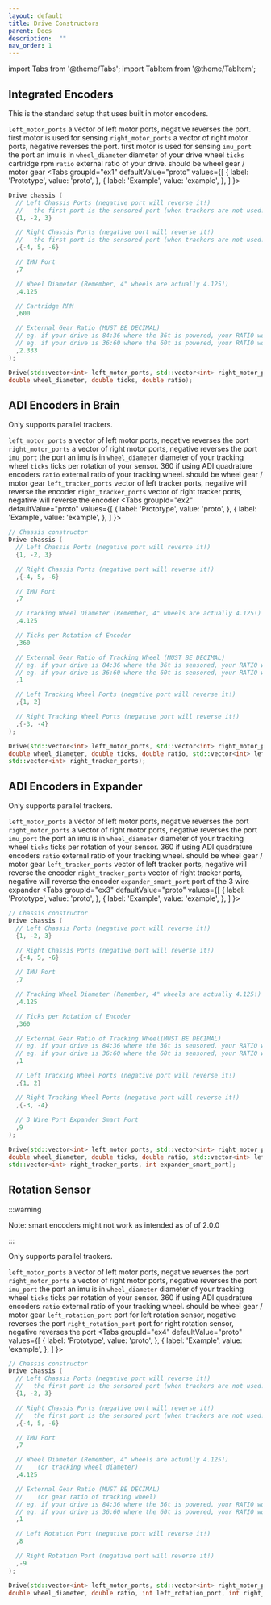 ```yaml
---
layout: default
title: Drive Constructors
parent: Docs
description:  ""
nav_order: 1
---
```


import Tabs from '@theme/Tabs';
import TabItem from '@theme/TabItem';


## Integrated Encoders
This is the standard setup that uses built in motor encoders. 

`left_motor_ports` a vector of left motor ports, negative reverses the port.  first motor is used for sensing
`right_motor_ports` a vector of right motor ports, negative reverses the port.  first motor is used for sensing
`imu_port` the port an imu is in
`wheel_diameter` diameter of your drive wheel
`ticks` cartridge rpm
`ratio` external ratio of your drive.  should be wheel gear / motor gear
<Tabs
  groupId="ex1"
  defaultValue="proto"
  values={[
    { label: 'Prototype',  value: 'proto', },
    { label: 'Example',  value: 'example', },
  ]
}>

<TabItem value="example">

```cpp
Drive chassis (
  // Left Chassis Ports (negative port will reverse it!)
  //   the first port is the sensored port (when trackers are not used!)
  {1, -2, 3}

  // Right Chassis Ports (negative port will reverse it!)
  //   the first port is the sensored port (when trackers are not used!)
  ,{-4, 5, -6}

  // IMU Port
  ,7

  // Wheel Diameter (Remember, 4" wheels are actually 4.125!)
  ,4.125

  // Cartridge RPM
  ,600

  // External Gear Ratio (MUST BE DECIMAL)
  // eg. if your drive is 84:36 where the 36t is powered, your RATIO would be 2.333.
  // eg. if your drive is 36:60 where the 60t is powered, your RATIO would be 0.6.
  ,2.333
);
```

</TabItem>


<TabItem value="proto">

```cpp
Drive(std::vector<int> left_motor_ports, std::vector<int> right_motor_ports, int imu_port, 
double wheel_diameter, double ticks, double ratio);
```

</TabItem>
</Tabs>






 


## ADI Encoders in Brain
Only supports parallel trackers.

`left_motor_ports` a vector of left motor ports, negative reverses the port
`right_motor_ports` a vector of right motor ports, negative reverses the port
`imu_port` the port an imu is in
`wheel_diameter` diameter of your tracking wheel
`ticks` ticks per rotation of your sensor.  360 if using ADI quadrature encoders
`ratio` external ratio of your tracking wheel.  should be wheel gear / motor gear
`left_tracker_ports` vector of left tracker ports, negative will reverse the encoder
`right_tracker_ports` vector of right tracker ports, negative will reverse the encoder
<Tabs
  groupId="ex2"
  defaultValue="proto"
  values={[
    { label: 'Prototype',  value: 'proto', },
    { label: 'Example',  value: 'example', },
  ]
}>

<TabItem value="example">

```cpp
// Chassis constructor
Drive chassis (
  // Left Chassis Ports (negative port will reverse it!)
  {1, -2, 3}

  // Right Chassis Ports (negative port will reverse it!)
  ,{-4, 5, -6}

  // IMU Port
  ,7

  // Tracking Wheel Diameter (Remember, 4" wheels are actually 4.125!)
  ,4.125

  // Ticks per Rotation of Encoder
  ,360

  // External Gear Ratio of Tracking Wheel (MUST BE DECIMAL)
  // eg. if your drive is 84:36 where the 36t is sensored, your RATIO would be 2.333.
  // eg. if your drive is 36:60 where the 60t is sensored, your RATIO would be 0.6.
  ,1

  // Left Tracking Wheel Ports (negative port will reverse it!)
  ,{1, 2}

  // Right Tracking Wheel Ports (negative port will reverse it!)
  ,{-3, -4}
);
```

</TabItem>


<TabItem value="proto">

```cpp
Drive(std::vector<int> left_motor_ports, std::vector<int> right_motor_ports, int imu_port, 
double wheel_diameter, double ticks, double ratio, std::vector<int> left_tracker_ports,
std::vector<int> right_tracker_ports);
```

</TabItem>
</Tabs>






 


## ADI Encoders in Expander
Only supports parallel trackers.  

`left_motor_ports` a vector of left motor ports, negative reverses the port
`right_motor_ports` a vector of right motor ports, negative reverses the port
`imu_port` the port an imu is in
`wheel_diameter` diameter of your tracking wheel
`ticks` ticks per rotation of your sensor.  360 if using ADI quadrature encoders
`ratio` external ratio of your tracking wheel.  should be wheel gear / motor gear
`left_tracker_ports` vector of left tracker ports, negative will reverse the encoder
`right_tracker_ports` vector of right tracker ports, negative will reverse the encoder
`expander_smart_port` port of the 3 wire expander
<Tabs
  groupId="ex3"
  defaultValue="proto"
  values={[
    { label: 'Prototype',  value: 'proto', },
    { label: 'Example',  value: 'example', },
  ]
}>

<TabItem value="example">

```cpp
// Chassis constructor
Drive chassis (
  // Left Chassis Ports (negative port will reverse it!)
  {1, -2, 3}

  // Right Chassis Ports (negative port will reverse it!)
  ,{-4, 5, -6}

  // IMU Port
  ,7

  // Tracking Wheel Diameter (Remember, 4" wheels are actually 4.125!)
  ,4.125

  // Ticks per Rotation of Encoder
  ,360

  // External Gear Ratio of Tracking Wheel(MUST BE DECIMAL)
  // eg. if your drive is 84:36 where the 36t is sensored, your RATIO would be 2.333.
  // eg. if your drive is 36:60 where the 60t is sensored, your RATIO would be 0.6.
  ,1

  // Left Tracking Wheel Ports (negative port will reverse it!)
  ,{1, 2}

  // Right Tracking Wheel Ports (negative port will reverse it!)
  ,{-3, -4}
  
  // 3 Wire Port Expander Smart Port
  ,9
);
```

</TabItem>


<TabItem value="proto">

```cpp
Drive(std::vector<int> left_motor_ports, std::vector<int> right_motor_ports, int imu_port, 
double wheel_diameter, double ticks, double ratio, std::vector<int> left_tracker_ports, 
std::vector<int> right_tracker_ports, int expander_smart_port);
```

</TabItem>
</Tabs>







 


## Rotation Sensor 
:::warning

Note: smart encoders might not work as intended as of of 2.0.0

:::

Only supports parallel trackers.  

`left_motor_ports` a vector of left motor ports, negative reverses the port
`right_motor_ports` a vector of right motor ports, negative reverses the port
`imu_port` the port an imu is in
`wheel_diameter` diameter of your tracking wheel
`ticks` ticks per rotation of your sensor.  360 if using ADI quadrature encoders
`ratio` external ratio of your tracking wheel.  should be wheel gear / motor gear
`left_rotation_port` port for left rotation sensor, negative reverses the port
`right_rotation_port` port for right rotation sensor, negative reverses the port
<Tabs
  groupId="ex4"
  defaultValue="proto"
  values={[
    { label: 'Prototype',  value: 'proto', },
    { label: 'Example',  value: 'example', },
  ]
}>

<TabItem value="example">

```cpp
// Chassis constructor
Drive chassis (
  // Left Chassis Ports (negative port will reverse it!)
  //   the first port is the sensored port (when trackers are not used!)
  {1, -2, 3}

  // Right Chassis Ports (negative port will reverse it!)
  //   the first port is the sensored port (when trackers are not used!)
  ,{-4, 5, -6}

  // IMU Port
  ,7

  // Wheel Diameter (Remember, 4" wheels are actually 4.125!)
  //    (or tracking wheel diameter)
  ,4.125

  // External Gear Ratio (MUST BE DECIMAL)
  //    (or gear ratio of tracking wheel)
  // eg. if your drive is 84:36 where the 36t is powered, your RATIO would be 2.333.
  // eg. if your drive is 36:60 where the 60t is powered, your RATIO would be 0.6.
  ,1

  // Left Rotation Port (negative port will reverse it!)
  ,8

  // Right Rotation Port (negative port will reverse it!)
  ,-9
);
```

</TabItem>


<TabItem value="proto">

```cpp
Drive(std::vector<int> left_motor_ports, std::vector<int> right_motor_ports, int imu_port, 
double wheel_diameter, double ratio, int left_rotation_port, int right_rotation_port);
```

</TabItem>
</Tabs>



